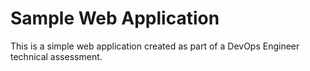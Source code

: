 # Sample Web Application

This is a simple web application created as part of a DevOps Engineer technical assessment.

